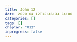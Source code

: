 ```yaml
---
title: John 12
date: 2020-04-12T12:46:34-04:00
categories: []
tags: []
chapter: "012"
inprogress: false
---
```


